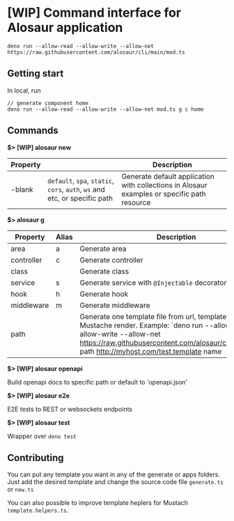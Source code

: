# [WIP] Command interface for Alosaur application

`deno run --allow-read --allow-write --allow-net https://raw.githubusercontent.com/alosaur/cli/main/mod.ts`

## Getting start

In local, run

```
// generate component home
deno run --allow-read --allow-write --allow-net mod.ts g c home
```

## Commands

**$> [WIP] alosaur new**

| Property |                                                                            | Description                                                                                 |
| -------- | -------------------------------------------------------------------------- | ------------------------------------------------------------------------------------------- |
| -blank   | `default`, `spa`, `static`, `cors`, `auth`, `ws` and etc, or specific path | Generate default application with collections in Alosaur examples or specific path resource |

**$> alosaur g**

| Property   | Alias | Description                                                                                                                                                                                                                              |
| ---------- | ----- | ---------------------------------------------------------------------------------------------------------------------------------------------------------------------------------------------------------------------------------------- |
| area       | a     | Generate area                                                                                                                                                                                                                            |
| controller | c     | Generate controller                                                                                                                                                                                                                      |
| class      |       | Generate class                                                                                                                                                                                                                           |
| service    | s     | Generate service with `@Injectable` decorator                                                                                                                                                                                            |
| hook       | h     | Generate hook                                                                                                                                                                                                                            |
| middleware | m     | Generate middleware                                                                                                                                                                                                                      |
| path       |       | Generate one template file from url, template support the Mustache render. Example: `deno run --allow-read --allow-write --allow-net https://raw.githubusercontent.com/alosaur/cli/main/mod.ts path http://myhost.com/test.template name |

**$> [WIP] alosaur openapi**

Build openapi docs to specific path or default to 'openapi.json'

**$> [WIP] alosaur e2e**

E2E tests to REST or websockets endpoints

**$> [WIP] alosaur test**

Wrapper over `deno test`

## Contributing

You can put any template you want in any of the generate or apps folders. Just
add the desired template and change the source code file `generate.ts` or
`new.ts`

You can also possible to improve template heplers for Mustach
`template.helpers.ts`.
